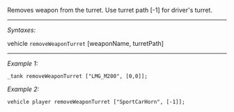 Removes weapon from the turret. Use turret path [-1] for driver's turret.


---
*Syntaxes:*

vehicle `removeWeaponTurret` [weaponName, turretPath]

---
*Example 1:*

```sqf
_tank removeWeaponTurret ["LMG_M200", [0,0]];
```

*Example 2:*

```sqf
vehicle player removeWeaponTurret ["SportCarHorn", [-1]];
```